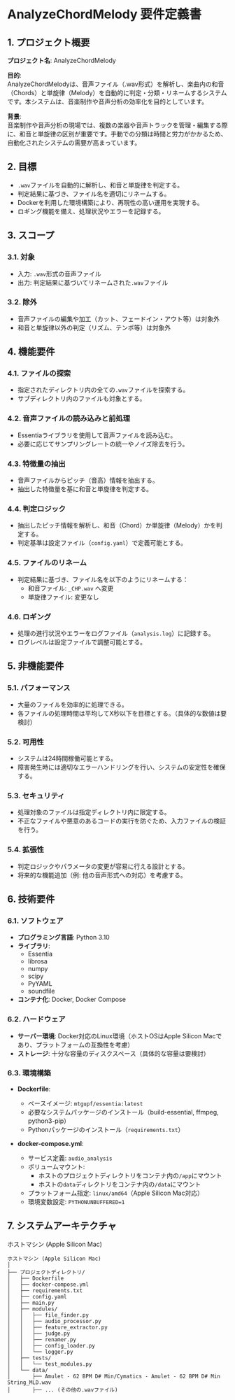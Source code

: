 
# AnalyzeChordMelody 要件定義書

## 1. プロジェクト概要

**プロジェクト名**: AnalyzeChordMelody

**目的**:  
AnalyzeChordMelodyは、音声ファイル（.wav形式）を解析し、楽曲内の和音（Chords）と単旋律（Melody）を自動的に判定・分類・リネームするシステムです。本システムは、音楽制作や音声分析の効率化を目的としています。

**背景**:  
音楽制作や音声分析の現場では、複数の楽器や音声トラックを管理・編集する際に、和音と単旋律の区別が重要です。手動での分類は時間と労力がかかるため、自動化されたシステムの需要が高まっています。

## 2. 目標

- `.wav`ファイルを自動的に解析し、和音と単旋律を判定する。
- 判定結果に基づき、ファイル名を適切にリネームする。
- Dockerを利用した環境構築により、再現性の高い運用を実現する。
- ロギング機能を備え、処理状況やエラーを記録する。

## 3. スコープ

### 3.1. 対象

- 入力: `.wav`形式の音声ファイル
- 出力: 判定結果に基づいてリネームされた`.wav`ファイル

### 3.2. 除外

- 音声ファイルの編集や加工（カット、フェードイン・アウト等）は対象外
- 和音と単旋律以外の判定（リズム、テンポ等）は対象外

## 4. 機能要件

### 4.1. ファイルの探索

- 指定されたディレクトリ内の全ての`.wav`ファイルを探索する。
- サブディレクトリ内のファイルも対象とする。

### 4.2. 音声ファイルの読み込みと前処理

- Essentiaライブラリを使用して音声ファイルを読み込む。
- 必要に応じてサンプリングレートの統一やノイズ除去を行う。

### 4.3. 特徴量の抽出

- 音声ファイルからピッチ（音高）情報を抽出する。
- 抽出した特徴量を基に和音と単旋律を判定する。

### 4.4. 判定ロジック

- 抽出したピッチ情報を解析し、和音（Chord）か単旋律（Melody）かを判定する。
- 判定基準は設定ファイル（`config.yaml`）で定義可能とする。

### 4.5. ファイルのリネーム

- 判定結果に基づき、ファイル名を以下のようにリネームする：
  - 和音ファイル: `_CHP.wav` へ変更
  - 単旋律ファイル: 変更なし

### 4.6. ロギング

- 処理の進行状況やエラーをログファイル（`analysis.log`）に記録する。
- ログレベルは設定ファイルで調整可能とする。

## 5. 非機能要件

### 5.1. パフォーマンス

- 大量のファイルを効率的に処理できる。
- 各ファイルの処理時間は平均してX秒以下を目標とする。（具体的な数値は要検討）

### 5.2. 可用性

- システムは24時間稼働可能とする。
- 障害発生時には適切なエラーハンドリングを行い、システムの安定性を確保する。

### 5.3. セキュリティ

- 処理対象のファイルは指定ディレクトリ内に限定する。
- 不正なファイルや悪意のあるコードの実行を防ぐため、入力ファイルの検証を行う。

### 5.4. 拡張性

- 判定ロジックやパラメータの変更が容易に行える設計とする。
- 将来的な機能追加（例: 他の音声形式への対応）を考慮する。

## 6. 技術要件

### 6.1. ソフトウェア

- **プログラミング言語**: Python 3.10
- **ライブラリ**:
  - Essentia
  - librosa
  - numpy
  - scipy
  - PyYAML
  - soundfile
- **コンテナ化**: Docker, Docker Compose

### 6.2. ハードウェア

- **サーバー環境**: Docker対応のLinux環境（ホストOSはApple Silicon Macであり、プラットフォームの互換性を考慮）
- **ストレージ**: 十分な容量のディスクスペース（具体的な容量は要検討）

### 6.3. 環境構築

- **Dockerfile**:
  - ベースイメージ: `mtgupf/essentia:latest`
  - 必要なシステムパッケージのインストール（build-essential, ffmpeg, python3-pip）
  - Pythonパッケージのインストール（`requirements.txt`）

- **docker-compose.yml**:
  - サービス定義: `audio_analysis`
  - ボリュームマウント:
    - ホストのプロジェクトディレクトリをコンテナ内の`/app`にマウント
    - ホストの`data`ディレクトリをコンテナ内の`/data`にマウント
  - プラットフォーム指定: `linux/amd64`（Apple Silicon Mac対応）
  - 環境変数設定: `PYTHONUNBUFFERED=1`

## 7. システムアーキテクチャ

ホストマシン (Apple Silicon Mac)
```
ホストマシン (Apple Silicon Mac)
│
├── プロジェクトディレクトリ/
│   ├── Dockerfile
│   ├── docker-compose.yml
│   ├── requirements.txt
│   ├── config.yaml
│   ├── main.py
│   ├── modules/
│   │   ├── file_finder.py
│   │   ├── audio_processor.py
│   │   ├── feature_extractor.py
│   │   ├── judge.py
│   │   ├── renamer.py
│   │   ├── config_loader.py
│   │   └── logger.py
│   ├── tests/
│   │   └── test_modules.py
│   └── data/
│       ├── Amulet - 62 BPM D# Min/Cymatics - Amulet - 62 BPM D# Min String_MLD.wav
│       ├── ... (その他の.wavファイル)
```
